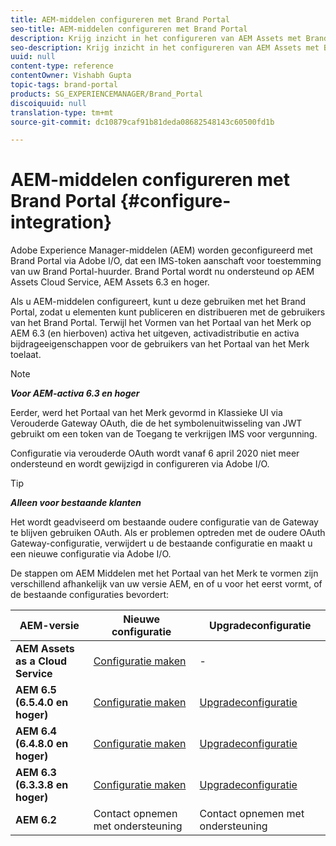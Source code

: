 ```yaml
---
title: AEM-middelen configureren met Brand Portal
seo-title: AEM-middelen configureren met Brand Portal
description: Krijg inzicht in het configureren van AEM Assets met Brand Portal.
seo-description: Krijg inzicht in het configureren van AEM Assets met Brand Portal.
uuid: null
content-type: reference
contentOwner: Vishabh Gupta
topic-tags: brand-portal
products: SG_EXPERIENCEMANAGER/Brand_Portal
discoiquuid: null
translation-type: tm+mt
source-git-commit: dc10879caf91b81deda08682548143c60500fd1b

---
```



# AEM-middelen configureren met Brand Portal {#configure-integration}

Adobe Experience Manager-middelen (AEM) worden geconfigureerd met Brand Portal via Adobe I/O, dat een IMS-token aanschaft voor toestemming van uw Brand Portal-huurder. Brand Portal wordt nu ondersteund op AEM Assets Cloud Service, AEM Assets 6.3 en hoger.

Als u AEM-middelen configureert, kunt u deze gebruiken met het Brand Portal, zodat u elementen kunt publiceren en distribueren met de gebruikers van het Brand Portal. Terwijl het Vormen van het Portaal van het Merk op AEM 6.3 (en hierboven) activa het uitgeven, activadistributie en activa bijdrageeigenschappen voor de gebruikers van het Portaal van het Merk toelaat.

>[!NOTE]
>
>***Voor AEM-activa 6.3 en hoger***
>
>Eerder, werd het Portaal van het Merk gevormd in Klassieke UI via Verouderde Gateway OAuth, die de het symbolenuitwisseling van JWT gebruikt om een token van de Toegang te verkrijgen IMS voor vergunning.
>
>Configuratie via verouderde OAuth wordt vanaf 6 april 2020 niet meer ondersteund en wordt gewijzigd in configureren via Adobe I/O.


>[!TIP]
>
>***Alleen voor bestaande klanten***
>
>Het wordt geadviseerd om bestaande oudere configuratie van de Gateway te blijven gebruiken OAuth. Als er problemen optreden met de oudere OAuth Gateway-configuratie, verwijdert u de bestaande configuratie en maakt u een nieuwe configuratie via Adobe I/O.


De stappen om AEM Middelen met het Portaal van het Merk te vormen zijn verschillend afhankelijk van uw versie AEM, en of u voor het eerst vormt, of de bestaande configuraties bevordert:

| **AEM-versie** | **Nieuwe configuratie** | **Upgradeconfiguratie** |
|---|---|---|
| **AEM Assets as a Cloud Service** | [Configuratie maken](https://docs.adobe.com/content/help/en/experience-manager-cloud-service/assets/brand-portal/configure-aem-assets-with-brand-portal.html) | - |
| **AEM 6.5 (6.5.4.0 en hoger)** | [Configuratie maken](https://docs.adobe.com/content/help/en/experience-manager-65/assets/brandportal/configure-aem-assets-with-brand-portal.html) | [Upgradeconfiguratie](https://docs.adobe.com/content/help/en/experience-manager-65/assets/brandportal/configure-aem-assets-with-brand-portal.html#upgrade-integration-65) |
| **AEM 6.4 (6.4.8.0 en hoger)** | [Configuratie maken](https://docs.adobe.com/content/help/en/experience-manager-64/assets/brandportal/configure-aem-assets-with-brand-portal.html) | [Upgradeconfiguratie](https://docs.adobe.com/content/help/en/experience-manager-64/assets/brandportal/configure-aem-assets-with-brand-portal.html#upgrade-integration-64) |
| **AEM 6.3 (6.3.3.8 en hoger)** | [Configuratie maken](https://helpx.adobe.com/experience-manager/6-3/assets/using/brand-portal-configuring-integration.html) | [Upgradeconfiguratie](https://helpx.adobe.com/experience-manager/6-3/assets/using/brand-portal-configuring-integration.html#Upgradeconfiguration) |
| **AEM 6.2** | Contact opnemen met ondersteuning | Contact opnemen met ondersteuning |


<!--
   Comment Type: draft

   <li> </li>
   -->

<!--
   Comment Type: draft

   <li>Step text</li>
   -->
